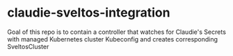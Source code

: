 # claudie-sveltos-integration
Goal of this repo is to contain a controller that watches for Claudie's Secrets with managed Kubernetes cluster Kubeconfig and creates corresponding SveltosCluster
